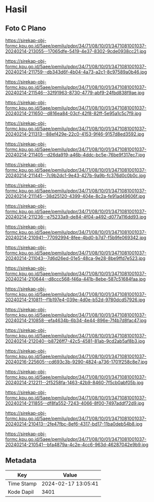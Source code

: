 # Hasil

## Foto C Plano

https://sirekap-obj-formc.kpu.go.id/5aee/pemilu/pdpr/34/71/08/10/01/3471081001037-20240214-213055--17065dfe-5419-4e37-8302-9cde0938cc21.jpg

https://sirekap-obj-formc.kpu.go.id/5aee/pemilu/pdpr/34/71/08/10/01/3471081001037-20240214-211759--db343d6f-4b04-4a73-a2c1-8c97589a0b46.jpg

https://sirekap-obj-formc.kpu.go.id/5aee/pemilu/pdpr/34/71/08/10/01/3471081001037-20240214-211546--32f91963-8730-4779-abf9-24fbd838f9ae.jpg

https://sirekap-obj-formc.kpu.go.id/5aee/pemilu/pdpr/34/71/08/10/01/3471081001037-20240214-211650--d816ea84-03cf-42f8-82ff-5e95a1c5c7f9.jpg

https://sirekap-obj-formc.kpu.go.id/5aee/pemilu/pdpr/34/71/08/10/01/3471081001037-20240214-211313--88ef429e-22c0-4153-9f46-9157d8ed3592.jpg

https://sirekap-obj-formc.kpu.go.id/5aee/pemilu/pdpr/34/71/08/10/01/3471081001037-20240214-211405--d26da919-a46b-4ddc-bc5e-76be9f317ec7.jpg

https://sirekap-obj-formc.kpu.go.id/5aee/pemilu/pdpr/34/71/08/10/01/3471081001037-20240214-211441--7c9b2dc1-9e43-427b-9a9b-fc376d0c0b0c.jpg

https://sirekap-obj-formc.kpu.go.id/5aee/pemilu/pdpr/34/71/08/10/01/3471081001037-20240214-211145--38d25120-4399-404e-8c2a-fe91ad49606f.jpg

https://sirekap-obj-formc.kpu.go.id/5aee/pemilu/pdpr/34/71/08/10/01/3471081001037-20240214-211236--e75233a9-de84-4f04-a492-d077a116dd93.jpg

https://sirekap-obj-formc.kpu.go.id/5aee/pemilu/pdpr/34/71/08/10/01/3471081001037-20240214-210941--77092994-8fee-4bd0-b7d7-f5b9fe069342.jpg

https://sirekap-obj-formc.kpu.go.id/5aee/pemilu/pdpr/34/71/08/10/01/3471081001037-20240214-211043--7d6d26ed-01e5-48ca-9e28-8be9ffd7e523.jpg

https://sirekap-obj-formc.kpu.go.id/5aee/pemilu/pdpr/34/71/08/10/01/3471081001037-20240214-210644--d8ccc568-f46a-441b-8ebe-587c51684faa.jpg

https://sirekap-obj-formc.kpu.go.id/5aee/pemilu/pdpr/34/71/08/10/01/3471081001037-20240214-210811--f1b197e4-039e-4d0e-b52d-9780dcd57926.jpg

https://sirekap-obj-formc.kpu.go.id/5aee/pemilu/pdpr/34/71/08/10/01/3471081001037-20240214-210858--efa4634b-6b34-4e44-896e-7f4b7d8fac47.jpg

https://sirekap-obj-formc.kpu.go.id/5aee/pemilu/pdpr/34/71/08/10/01/3471081001037-20240214-212040--b8726ff7-42c5-4581-81ab-9cd2ab5af8b3.jpg

https://sirekap-obj-formc.kpu.go.id/5aee/pemilu/pdpr/34/71/08/10/01/3471081001037-20240216-225605--cd693c3b-9290-4824-a736-1701f258c8e7.jpg

https://sirekap-obj-formc.kpu.go.id/5aee/pemilu/pdpr/34/71/08/10/01/3471081001037-20240214-212211--2f5258fa-1463-42b9-8460-7f5cb0abf05b.jpg

https://sirekap-obj-formc.kpu.go.id/5aee/pemilu/pdpr/34/71/08/10/01/3471081001037-20240214-211855--df8fa552-7243-4066-8f00-7497addf72d9.jpg

https://sirekap-obj-formc.kpu.go.id/5aee/pemilu/pdpr/34/71/08/10/01/3471081001037-20240214-210413--2fe47fbc-8ef6-4317-bd17-11ba0deb54b8.jpg

https://sirekap-obj-formc.kpu.go.id/5aee/pemilu/pdpr/34/71/08/10/01/3471081001037-20240214-210541--bfa4879a-4c2e-4cc6-963d-46287042e9b9.jpg


## Metadata

| Key        | Value               |
| ---------- | ------------------- |
| Time Stamp | 2024-02-17 13:05:41 |
| Kode Dapil | 3401                |




